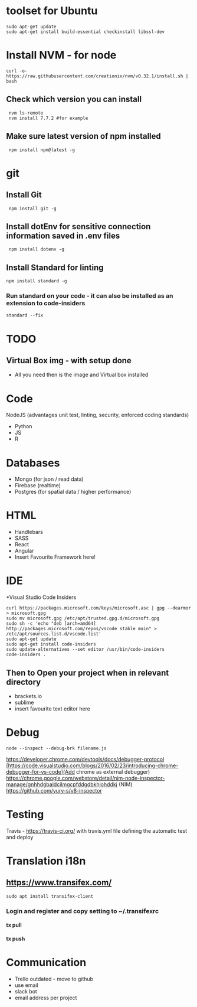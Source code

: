 # toolset for Ubuntu
```shell
sudo apt-get update
sudo apt-get install build-essential checkinstall libssl-dev
```
# Install NVM - for node
```shell
curl -o- https://raw.githubusercontent.com/creationix/nvm/v0.32.1/install.sh | bash
```
## Check which version you can install 
```shell
 nvm ls-remote
 nvm install 7.7.2 #for example
```
## Make sure latest version of npm installed
```shell
 npm install npm@latest -g
```
# git 

## Install Git
```shell
 npm install git -g
```
## Install dotEnv for sensitive connection information saved in .env files
```shell
 npm install dotenv -g
```
## Install Standard for linting 
```shell
npm install standard -g 
```
### Run standard on your code - it can also be installed as an extension to code-insiders
```shell 
standard --fix 
```

# TODO
## Virtual Box img - with setup done
* All you need then is the image and Virtual box installed
 

# Code
NodeJS (advantages unit test, linting, security, enforced coding standards)
* Python
* JS
* R 


# Databases
* Mongo (for json / read data)
* Firebase (realtime)
* Postgres (for spatial data / higher performance)

# HTML
* Handlebars 
* SASS
* React
* Angular 
* Insert Favourite Framework here!



# IDE 
*Visual Studio Code Insiders
```shell
curl https://packages.microsoft.com/keys/microsoft.asc | gpg --dearmor > microsoft.gpg
sudo mv microsoft.gpg /etc/apt/trusted.gpg.d/microsoft.gpg
sudo sh -c 'echo "deb [arch=amd64] http://packages.microsoft.com/repos/vscode stable main" > /etc/apt/sources.list.d/vscode.list'
sudo apt-get update
sudo apt-get install code-insiders
sudo update-alternatives --set editor /usr/bin/code-insiders
code-insiders . 
```
## Then to Open your project when in relevant directory



* brackets.io
* sublime
* insert favourite text editor here

# Debug
```shell
node --inspect --debug-brk filename.js
```

https://developer.chrome.com/devtools/docs/debugger-protocol
[https://code.visualstudio.com/blogs/2016/02/23/introducing-chrome-debugger-for-vs-code](Add chrome as external debugger)
https://chrome.google.com/webstore/detail/nim-node-inspector-manage/gnhhdgbaldcilmgcpfddgdbkhjohddkj
(NIM)
https://github.com/yury-s/v8-inspector

# Testing
Travis - https://travis-ci.org/ with travis.yml file defining the automatic test and deploy


# Translation i18n
## https://www.transifex.com/
```script 
sudo apt install transifex-client
```
### Login and register and copy setting to ~/.transifexrc
#### tx pull
#### tx push

# Communication
* Trello outdated - move to github
* use email
* slack bot 
* email address per project
